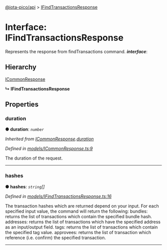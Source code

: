 [@iota-pico/api](../README.md) > [IFindTransactionsResponse](../interfaces/ifindtransactionsresponse.md)



# Interface: IFindTransactionsResponse


Represents the response from findTransactions command.
*__interface__*: 


## Hierarchy


 [ICommonResponse](icommonresponse.md)

**↳ IFindTransactionsResponse**








## Properties
<a id="duration"></a>

###  duration

**●  duration**:  *`number`* 

*Inherited from [ICommonResponse](icommonresponse.md).[duration](icommonresponse.md#duration)*

*Defined in [models/ICommonResponse.ts:9](https://github.com/iotaeco/iota-pico-api/blob/72e857a/src/models/ICommonResponse.ts#L9)*



The duration of the request.




___

<a id="hashes"></a>

###  hashes

**●  hashes**:  *`string`[]* 

*Defined in [models/IFindTransactionsResponse.ts:16](https://github.com/iotaeco/iota-pico-api/blob/72e857a/src/models/IFindTransactionsResponse.ts#L16)*



The transaction hashes which are returned depend on your input. For each specified input value, the command will return the following: bundles: returns the list of transactions which contain the specified bundle hash. addresses: returns the list of transactions which have the specified address as an input/output field. tags: returns the list of transactions which contain the specified tag value. approvees: returns the list of transaction which reference (i.e. confirm) the specified transaction.




___


